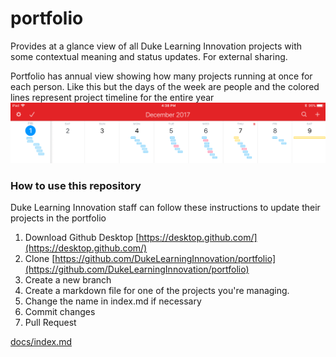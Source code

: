 # portfolio

Provides at a glance view of all Duke Learning Innovation projects with some contextual meaning and status updates. For external sharing.

Portfolio has annual view showing how many projects running at once for each person. Like this but the days of the week are people and the colored lines represent project timeline for the entire year  
![fantastical](.assets/fantastical.png)

### How to use this repository

Duke Learning Innovation staff can follow these instructions to update their projects in the portfolio

1. Download Github Desktop [https://desktop.github.com/](https://desktop.github.com/)
2. Clone [https://github.com/DukeLearningInnovation/portfolio](https://github.com/DukeLearningInnovation/portfolio)
3. Create a new branch
4. Create a markdown file for one of the projects you're managing.
5. Change the name in index.md if necessary
6. Commit changes
7. Pull Request

[docs/index.md](/docs/index.md "Index")



